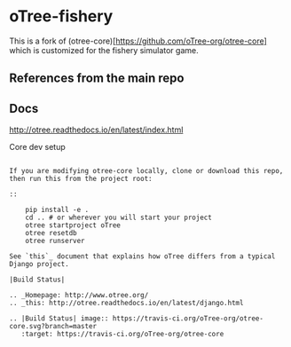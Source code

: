# oTree-fishery

This is a fork of (otree-core)[https://github.com/oTree-org/otree-core] which is customized for the fishery simulator game.

## References from the main repo


Docs
----

http://otree.readthedocs.io/en/latest/index.html


Core dev setup
~~~~~~~~~~~~~~

If you are modifying otree-core locally, clone or download this repo,
then run this from the project root:

::

    pip install -e .
    cd .. # or wherever you will start your project
    otree startproject oTree
    otree resetdb
    otree runserver

See `this`_ document that explains how oTree differs from a typical
Django project.

|Build Status|

.. _Homepage: http://www.otree.org/
.. _this: http://otree.readthedocs.io/en/latest/django.html

.. |Build Status| image:: https://travis-ci.org/oTree-org/otree-core.svg?branch=master
   :target: https://travis-ci.org/oTree-org/otree-core
